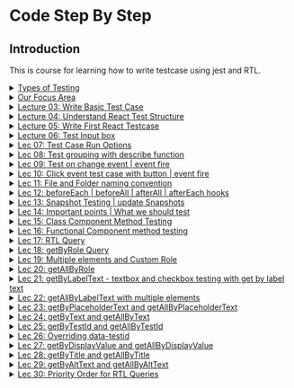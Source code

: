 # Code Step By Step

## Introduction

This is course for learning how to write testcase using jest and RTL.

<details>
    <summary> <ins>Types of Testing</ins> </summary>
    <img width="944" height="599" alt="image" src="https://github.com/swatantrasinha/jest-and-RTL/blob/main/screenshots/001-type_Of_Testing.png" />
</details>

<details>
    <summary> <ins> Our Focus Area </ins> </summary>
    <img width="944" height="599" alt="image" src="https://github.com/swatantrasinha/jest-and-RTL/blob/main/screenshots/002-Our_Focus_Area.png" />
</details>

<details>
    <summary> <ins>Lecture 03: Write Basic Test Case</ins> </summary>
    <img width="944" height="599" alt="image" src="https://github.com/user-attachments/assets/7c9ba42d-36a7-43c5-9238-c7ed698fd68e" />

Refer to : [jest Docs](https://jestjs.io/docs/api)

<ins>sum.ts</ins>

```javascript
export const sum  = (a:number ,b: number) => a+b
```

<ins>sum.test.ts</ins>
```javascript
import { sum } from "./sum";

test('testing for sum function', () => {
    const input1= 2
    const input2= 3
    const output= 5
    expect(sum(input1, input2)).toBe(output)   
})
```
</details>


<details>
    <summary> <ins>Lecture 04: Understand React Test Structure </ins> </summary>
    <img width="684" height="348" alt="image" src="https://github.com/user-attachments/assets/9fe79f92-f1c1-4169-a3a4-6a6c7e71cf5c" />

    
<ins>App.tsx</ins>

```javascript
    function App() {
      return (
        <>
          <h1>Learn React</h1>
          <p>Code Step By Step</p>  
        </>
      )
    }

    export default App
```

  <ins>App.test.tsx</ins>

  ```javascript
import {render, screen} from '@testing-library/react'
import '@testing-library/jest-dom';

import App from '../App'

test('renders learn react link', () => {
  render(<App />)
  // screen.logTestingPlaygroundURL()
  const linkElement = screen.getByText(/Learn React/i)
  expect(linkElement).toBeInTheDocument()
})

test('renders learn react link', () => {
  render(<App />)
  // screen.logTestingPlaygroundURL()
  const paraElement = screen.getByText(/Code Step By Step/i)
  expect(paraElement).toBeInTheDocument()
})
```
</details>


<details>
    <summary> <ins>Lecture 05: Write First React Testcase </ins> </summary>
     <img width="681" height="383" alt="image" src="https://github.com/user-attachments/assets/f427770e-6ff8-4608-9732-383c8f0c2227" />
<p>
    <ins>Lec05_Comp.tsx</ins>
    
```javascript
        const Lec05_Comp = () => {
          return (
            <div>
                <p>First React Test Case</p>
                <img src="https://googlechrome.github.io/samples/picture-element/images/butterfly.webp" title="butterfly" /> 
            </div>
      )
    }

    export default Lec05_Comp      
```    
</p>
<p>
 <ins>Lec05_Comp.test.tsx</ins>
    
```javascript
     
        import { render, screen } from "@testing-library/react"
        import '@testing-library/jest-dom'
        import Lec05_Comp from "./Lec05_Comp"


        test('Test First React App', () => {
            render(<Lec05_Comp />)
            screen.logTestingPlaygroundURL()
            const requiredText = screen.getByText(/First React Test Case/i)
            const imgTitle = screen.getByTitle('butterfly')
            expect(requiredText).toBeInTheDocument()
            expect(imgTitle).toBeInTheDocument()
          })
```
    
</p>
</details>

<details>
    <summary> <ins>Lecture 06: Test Input box </ins> </summary>
    <img width="646" height="543" alt="image" src="https://github.com/user-attachments/assets/d9490e07-455f-4ea4-b018-62c0081317a5" />
    
<p>
    <ins>Lec06_Comp.tsx</ins>
    
```javascript
        const Lec06_Comp = () => {
          return (
            <div>
              <input type='text' placeholder='Enter Username' name='username' id='user-id' />
            </div>
          )
        }

    export default Lec06_Comp
```

<ins>Lec06_Comp.test.tsx</ins>

```javascript
    import { render, screen } from "@testing-library/react"
    import '@testing-library/jest-dom'
    import Lec06_Comp from "./Lec06_Comp"


    test('Test First React App', () => {
        render(<Lec06_Comp />)
        // screen.logTestingPlaygroundURL()
        const checkInput = screen.getByRole('textbox')
        expect(checkInput).toBeInTheDocument()
        const checkInputPlaceholder = screen.getByPlaceholderText('Enter Username')
        expect(checkInputPlaceholder).toBeInTheDocument()
        expect(checkInput).toHaveAttribute('name', 'username')
        expect(checkInput).toHaveAttribute('id', 'user-id')
        expect(checkInput).toHaveAttribute('type', 'text')
      })

```
</p>

</details>    


<details>
    <summary> <ins> Lec 07: Test Case Run Options </ins></summary>
    <img width="646" height="462" alt="image" src="https://github.com/user-attachments/assets/70918507-e9e7-483b-ac2e-6816f79aadf5" />
<p>
        
When we give below command in watch mode :    

> npm test -- --watch

It shows options like   
<img width="374" height="116" alt="image" src="https://github.com/user-attachments/assets/e3d029dd-fe5f-42ef-8f5a-2da223aa6b55" />

</p>

</details>



<details>
<summary> <ins> Lec 08: Test grouping with describe function </ins></summary>
<p>
<img width="638" height="406" alt="image" src="https://github.com/user-attachments/assets/4acc47de-5b66-47c1-a7f6-745b0c8fd9d6" />   
    
<ins>How to group test cases ?</ins>   

<img width="725" height="644" alt="image" src="https://github.com/user-attachments/assets/f0767c89-4872-4c66-bfd3-0eb6213c0060" />

<in>Note: </ins> 

- decribe.only --> will only runs the test cases inside this describe   

- decribe.skip --> will skip all the test cases inside this describe
  
- nested describe --> if test cases inside a describe grouping is too much we can group them with nested describe 

</p>
</details>


<details>
<summary> <ins> Lec 09: Test on change event | event fire </ins></summary>
<p>   
<img width="640" height="366" alt="image" src="https://github.com/user-attachments/assets/a2ddae13-f1e3-4797-99af-82a9fa2fdef7" />   

<ins>Lec09_Comp.tsx</ins>

```javascript
import { useState } from 'react'

const Lec09_Comp = () => {
    const [data, setData] = useState("")
  return (
    <div>
        <h1>Test onChange Event with Input Textbox</h1>
        <div>
            <input type="text" value={data} onChange={(e) => setData(e?.target?.value)} />
        </div>
    </div>
  )
}
export default Lec09_Comp
```

<ins>Lec09_Comp.test.tsx</ins>

```javascript
import {fireEvent, render, screen} from '@testing-library/react'
import Lec09_Comp from "./Lec09_Comp";


test('onChange event testing', () => {
    render(<Lec09_Comp/>)
    const input:HTMLInputElement= screen.getByRole('textbox')
    fireEvent.change(input, {target:{value:'abc'}})
    expect(input?.value).toBe('abc')
})
```

</p>
</details>


<details>
<summary> <ins> Lec 10: Click event test case with button | event fire </ins></summary>
<p> 
<img width="646" height="357" alt="image" src="https://github.com/user-attachments/assets/b9fe95d4-4117-44bc-9d53-47a25e963ca4" />

<ins>Lec10_Comp.tsx</ins>
```javascript
import { useState } from 'react'

const Lec10_Comp = () => {
    const [data, setdata] = useState("")
  return (
    <div>
        <h1>Test click Event with Button</h1>
        <div>
            <button onClick={() => setdata('updated data')}>Update Data</button>
        </div>
        {data && (<h2>{data}</h2>)}
    </div>
  )
}
export default Lec10_Comp
```

<ins>Lec10_Comp.test.tsx</ins>
```javascript
import { fireEvent, render, screen } from "@testing-library/react"
import '@testing-library/jest-dom'
import Lec10_Comp from "./Lec10_Comp"


test('click event testing', () => {
    render(<Lec10_Comp />)
    const btn= screen.getByRole('button')
    fireEvent.click(btn)
    expect(screen.getByText('updated data')).toBeInTheDocument()
})
```

</p>
</details>

<details>
<summary> <ins> Lec 11: File and Folder naming convention </ins></summary>
<p> 
<img width="891" height="590" alt="image" src="https://github.com/user-attachments/assets/f3b7374b-66da-4477-9e3b-dac9e75f1c56" />
</p>
    
1. Below file name syntax are also considered testcase file:      
<img width="275" height="131" alt="image" src="https://github.com/user-attachments/assets/2d36f746-5c8a-415c-abb6-1f4fd1dd7658" />

2. if we create a folder with name  "__tests__", then all files within this folder will be considered as testcase file even if its only .js (need not to be .test or .spec )
  
</details>


<details>
<summary> <ins> Lec 12: beforeEach | beforeAll | afterAll | afterEach hooks </ins></summary>
<p> 
<img width="890" height="438" alt="image" src="https://github.com/user-attachments/assets/5fe13a36-2af2-407e-8b8d-f866f3f2012c" />
    
<ins> Note:</ins> Generally used for DB clean, environment setup, variables reset etc   


- beforeAll: executed once before execution of all the testcases
     
- beforeEach: executed each time before exection of every testcase
  
- afterAll: executed once after exection all the testcases
  
- afterEach: executed each time after exection of every testcase   
    
</p>
</details>

<details>
<summary> <ins> Lec 13: Snapshot Testing | update Snapshots </ins></summary>
<p> 
<img width="835" height="544" alt="image" src="https://github.com/user-attachments/assets/01360122-b305-4e66-9b20-ac540cff96cf" />   

```javascript
import App from "../App";
import { render } from "@testing-library/react";

test('snapshot for App component', () => {
    const container = render(<App />)
    expect(container).toMatchSnapshot()
})
```

when we run above test case file   

> yarn run test Lec12_Comp.test.tsx   


It will show in terminal that - 1 snapshot is created as below:   

<img width="618" height="241" alt="image" src="https://github.com/user-attachments/assets/3a119c0a-df42-4d93-8c91-90c7f03b0077" />   


In App.tsx if we change something say :   

~Learn React JS</h1>~   
to below:   

Learn React JS with typescript   

and then again run test case :    

> yarn run test Lec12_Comp.test.tsx   


It will show that test case is failed as there is snapshot mismatch   

<img width="750" height="572" alt="image" src="https://github.com/user-attachments/assets/633ec65a-f1d8-4c06-90f3-cf46b9bc20d6" />

 Also,it will ask to update the snapshot using   
> yarn test -u   

If we give this command and run test case again it will pass   

</p>
</details>

<details>
<summary> <ins> Lec 14: Important points | What we should test </ins></summary>
<p>
   
   <img width="764" height="336" alt="image" src="https://github.com/user-attachments/assets/8ae1b971-586f-4ef7-87f8-4cdcaeb3e590" />      
   <hr />

   <img width="774" height="471" alt="image" src="https://github.com/user-attachments/assets/a8347168-f4a8-4a1e-8b13-bc07ed308c20" />   
   <hr />

  <img width="841" height="319" alt="image" src="https://github.com/user-attachments/assets/fa5d0167-75d5-45d5-954f-0faf7e18bcfc" />
   <hr />

   <img width="770" height="281" alt="image" src="https://github.com/user-attachments/assets/0d853c3b-9cff-4ca8-b8ca-dab9ae4755ee" />
   <hr />
    

</p>
</details>


<details>
<summary> <ins> Lec 15: Class Component Method Testing </ins></summary>
<p> 
<img width="826" height="318" alt="image" src="https://github.com/user-attachments/assets/1a4a99f8-d4b3-4c3e-8fed-9609d836f0bd" />
<hr />
</p>
</details>


<details>
<summary> <ins> Lec 16: Functional Component method testing </ins></summary>
<p> 
<img width="826" height="318" alt="image" src="https://github.com/user-attachments/assets/9d4c2f04-545f-404e-a4c4-a84a3b065798" />
<hr />

<ins>Lec16_Comp.tsx</ins>

```javascript
import { useState } from 'react'
import handleOtherMethod from './helper_lec16'

const Lec16_Comp = () => {
    const [data, setData] = useState("")

    const handleTestData = () => {
        setData('hello')
    }

  return (
    <div>
        <h1> Functional Component Method Testing</h1>
        <button data-testid="btn1" onClick={handleTestData}>Update</button>
        <button onClick={handleOtherMethod}>Print</button>
        <h2>{data}</h2>
    </div>
  )
}

export default Lec16_Comp
```
<ins>helper_lec16.ts</ins>

```javascript
const handleOtherMethod = () => {
    return "hi"
}
export default handleOtherMethod;
```

<hr/>

<ins>Lec16_Comp.test.tsx</ins>

```javascript
import {fireEvent, render, screen} from '@testing-library/react'
import '@testing-library/jest-dom'
import Lec16_Comp from './Lec16_Comp'
import handleOtherMethod from './helper_lec16'

test('method testing case 1', () => {
    render(<Lec16_Comp />)
    const btn = screen.getByTestId('btn1')
    fireEvent.click(btn)
    expect(screen.getByText('hello')).toBeInTheDocument()
})

test('method testing case 2', () => {
    expect(handleOtherMethod()).toMatch("hi")
})
```

<hr/>

Note:   
1. Here, method handleTestData is making changes in UI/DOM so method with "testing case 1" we checked its functionality.
2. However, method handleOtherMethod is not causing any change in UI/DOM. So we have put it outside the React component becuase if its inside the React component we cant test it indedpendently
   (We coudl have done it by putting in component if it was React class-based component. Because for class based component we can call the method using instance).
</p>
</details>

<details>
<summary> <ins> Lec 17: RTL Query </ins></summary>
<p> 
<img width="822" height="357" alt="image" src="https://github.com/user-attachments/assets/afb03d5e-8439-40c6-af53-81df7f4fd334" />
<hr/>
<img width="822" height="278" alt="image" src="https://github.com/user-attachments/assets/3c0b1094-7b37-411d-9bf8-70696b315c96" />
<hr/>
<img width="822" height="287" alt="image" src="https://github.com/user-attachments/assets/87468576-af16-404d-8687-89d88924f9ed" />
<hr />
<img width="822" height="391" alt="image" src="https://github.com/user-attachments/assets/ccd9f1a6-8996-47ae-8fe9-f1db32d0b856" />
<hr/>
</p>
</details>

<details>
<summary> <ins> Lec 18: getByRole Query </ins></summary>
<p> 
<img width="824" height="471" alt="image" src="https://github.com/user-attachments/assets/ebd9ffbf-2281-4bc8-840f-dbffd90d02a3" />
<hr />
<ins>Note:</ins> semantic tags have defined roles   

e.g For textbox --> screen.getByRole('textbox')

</p>
</details>

<details>
<summary> <ins> Lec 19: Multiple elements and Custom Role </ins></summary>
<p>
<img width="873" height="393" alt="image" src="https://github.com/user-attachments/assets/813a01f0-ac69-418e-a24c-379c517a0543" />
<hr />

<ins> Lec19_Comp.tsx </ins>
```javascript

const Lec19_Comp = () => {
  return (
    <div>
       <h1>RTL Query: getByRole - Multiple Item with Role</h1>
      <h2>Custom Role</h2>
      <button>Click 1</button>
      <button>Click 2</button>
      
      <label htmlFor='input1'>User Name</label>
      <input type='text' id='input1' />

       <label htmlFor='input2'>User Age</label>
      <input type='text' id='input2' />
      
    </div>
  )
}

export default Lec19_Comp
```

<ins> Lec19_Comp.test.tsx </ins>
```javascript
import {render, screen} from '@testing-library/react'
import '@testing-library/jest-dom'
import Lec19_Comp from './Lec19_Comp'


 test('getByRole testing  ', () => {
    render(<Lec19_Comp />)
    const btn1= screen.getByRole("button", {name: "Click 1"})
    const btn2= screen.getByRole("button", {name: "Click 2"})

    const input1= screen.getByRole("textbox", {name: "User Name"})
    const input2= screen.getByRole("textbox", {name: "User Age"})

    expect(btn1).toBeInTheDocument()
    expect(btn2).toBeInTheDocument()
    expect(input1).toBeInTheDocument()
    expect(input2).toBeInTheDocument()
 })
```
In the above code, there are multiple buttons and textboxes so we did .getByRole and then filtered by name attribute
This is working as button and textbox are semantic elements.   

However if we try for non-semantic like div       

```javascript
 <div>dummy text</div>
```
and in testcase file    
```javascript
 const dv1= screen.getByRole("div")
 expect(dv1).toBeInTheDocument()

```

This will throw error like below:     

❌ **Error:** TestingLibraryElementError: Unable to find an accessible element with the role "div"   

We can correct this by using **custom role**   


```javascript
// <div>dummy text</div>
<div role='dummy'>dummy text</div>
```

And in the test-case file   

```javascript
 // const dv1= screen.getByRole("div")
const dv1= screen.getByRole("dummy")
expect(dv1).toBeInTheDocument()
```

</p>
</details>

<details>
<summary> <ins> Lec 20: getAllByRole </ins></summary>
<p>
<img width="873" height="347" alt="image" src="https://github.com/user-attachments/assets/c3f029b3-2acf-40cd-bccb-f42cbad26bb9" />
<hr />
For multiple elements --> we saw in Lec19 how we can use attributes like name to filter element with same role.    
    
But how to handle when the attribute(say name) attribute is also same ?   

Here, we can use **getAllByRole**   

<ins>Lec20_Comp.tsx</ins>
```javascript
const Lec20_Comp = () => {
  return (
    <div>
        <h1>RTL Query:  getAllByRole</h1>
        <div className="btns-conatiner">
            <button>Click Me</button>
            <button>Click Me</button>
            <button>Click Me</button>
        </div>

        <div className="dropdown-container">
            <option>1</option>
            <option>2</option>
            <option>3</option>
            <option>4</option>
            <option>5</option>
        </div>
 
    </div>
  )
}

export default Lec20_Comp
```

<ins>Lec20_Comp.test.tsx</ins>
```javascript
import {render, screen} from '@testing-library/react'
import '@testing-library/jest-dom'
import Lec20_Comp from './Lec20_Comp'


 test('getByRole testing  ', () => {
    render(<Lec20_Comp />)
    const btns = screen.getAllByRole('button')

    for(let i=0; i<btns.length; i++){
        expect(btns[i]).toBeInTheDocument()
    }

    const options= screen.getAllByRole('option')
    for(let i=0; i<options.length; i++){
        expect(options[i]).toBeInTheDocument()
    }
 })
```

</p>
</details>

<details>
<summary> <ins> Lec 21: getByLabelText - textbox and checkbox testing with get by label text </ins></summary>
<p>
<img width="827" height="337" alt="image" src="https://github.com/user-attachments/assets/359ea71e-0ab4-4fa6-8922-1e76e8f38e64" />   

<ins>Lec21_Comp.tsx</ins>

```javascript
const Lec21_Comp = () => {
  return (
    <div>
         <h1>RTL Query : getByLabelText - textbox and checkbox testing </h1>

         <div className='textbox-container'>
            <label htmlFor='user-name'>Username</label>
            <input type='text' id='user-name' defaultValue={`abc`} />
         </div>

          <div className='checkbox-container'>
            <label htmlFor='skills'>Skills</label>
            <input type='checkbox' id='skills' defaultChecked={true} />
         </div>
      
    </div>
  )
}

export default Lec21_Comp
```

<ins>Lec21_Comp.test.tsx</ins>

```javascript
import {render, screen} from '@testing-library/react'
import '@testing-library/jest-dom'
import Lec21_Comp from './Lec21_Comp'


 test('textbox getByLabelText', () => {
    render(<Lec21_Comp />)
    const input = screen.getByLabelText('Username')
    expect(input).toBeInTheDocument()    
    expect(input).toHaveValue('abc')    
 })


  test('checkbox getByLabelText', () => {
    render(<Lec21_Comp />)
    const checkbox = screen.getByLabelText('Skills')
    expect(checkbox).toBeInTheDocument()    
    expect(checkbox).toBeChecked()   
 })
```

</p>
</details>

<details>
<summary> <ins> Lec 22: getAllByLabelText with multiple elements </ins></summary>
<p>
<img width="827" height="337" alt="image" src="https://github.com/user-attachments/assets/05d313ff-d474-464c-bd9a-20f1dd2d14d5" />   

<ins>Lec22_Comp.tsx</ins>

```javascript
const Lec22_Comp = () => {
  return (
    <div>
          <h1>RTL Query : getAllByLabelText</h1>
         <div className="textboxes-container">
             <div className='textbox-container1'>
                <label htmlFor='user-name1'>Username</label>
                <input type='text' id='user-name1' defaultValue={`aaa`} />
            </div>

            <div className='textbox-container2'>
                <label htmlFor='user-name2'>Username</label>
                <input type='text' id='user-name2' defaultValue={`bbb`} />
            </div>

            <div className='textbox-container3'>
                <label htmlFor='user-name3'>Username</label>
                <input type='text' id='user-name3' defaultValue={`ccc`} />
            </div>
         </div>

            <div className="checkboxes-container">
             <div className='checkbox-container1'>
                <label htmlFor='skill1'>Skills</label>
                <input type='checkbox' id='skill1' defaultChecked={true} />
            </div>

            <div className='checkbox-container2'>
                <label htmlFor='skill2'>Skills</label>
                <input type='checkbox' id='skill2' defaultChecked={true} />
            </div>

            <div className='checkbox-container3'>
                <label htmlFor='skill3'>Skills</label>
                <input type='checkbox' id='skill3' defaultChecked={true} />
            </div>
         </div>


        

    </div>
  )
}

export default Lec22_Comp
```

<ins>Lec22_Comp.test.tsx</ins>
```javascript
import {render, screen} from '@testing-library/react'
import '@testing-library/jest-dom'
import Lec22_Comp from './Lec22_Comp'


 test('textbox getByLabelText', () => {
    render(<Lec22_Comp />)
    const inputs = screen.getAllByLabelText('Username')
    for (let i = 0; i < inputs.length; i++) {
        expect(inputs[i]).toBeInTheDocument()
    }
 })


  test('checkbox getByLabelText', () => {
    render(<Lec22_Comp />)
     const checkboxes = screen.getAllByLabelText('Skills')
    for (let i = 0; i < checkboxes.length; i++) {
        expect(checkboxes[i]).toBeInTheDocument()    
        expect(checkboxes[i]).toBeChecked() 
    }
 })
```

</p>
</details>

<details>
<summary> <ins> Lec 23: getByPlaceholderText and getAllByPlaceholderText </ins></summary>
<p>
<img width="825" height="392" alt="image" src="https://github.com/user-attachments/assets/75a4422f-7402-4224-b5b0-0416d807ff3e" />   

<ins>Lec23_Comp.tsx</ins>
```javascript
const Lec22_Comp = () => {
  return (
    <div>
         <h1>RTL Query : getByPlaceholderText and getAllByPlaceholderText </h1>
         <div>
            <input type='text' placeholder='enter username' defaultValue={'abc'} />
         </div>

         <div className="input-container">
            <input type='text' placeholder='enter name' defaultValue={'xyz'} />
            <input type='text' placeholder='enter name' defaultValue={'xyz'} />
            <input type='text' placeholder='enter name' defaultValue={'xyz'} />
         </div>
        
    </div>
  )
}

export default Lec22_Comp
```

<ins>Lec23_Comp.test.tsx</ins>
```javascript
import {render, screen} from '@testing-library/react'
import '@testing-library/jest-dom'
import Lec23_Comp from './Lec23_Comp'


 test('textbox getByPlaceholderText', () => {
    render(<Lec23_Comp />)
    const input = screen.getByPlaceholderText('enter username')
    expect(input).toBeInTheDocument() 
    expect(input).toHaveValue('abc') 
 })


  test('textbox getAllByPlaceholderText', () => {
    render(<Lec23_Comp />)
    const inputs = screen.getAllByPlaceholderText('enter name')
    for (let i = 0; i < inputs.length; i++) {
        expect(inputs[i]).toBeInTheDocument() 
        expect(inputs[i]).toHaveValue('xyz') 
    }
 })
```

</p>
</details>

<details>
<summary> <ins> Lec 24: getByText and getAllByText </ins></summary>
<p>
<img width="830" height="407" alt="image" src="https://github.com/user-attachments/assets/ebbc7b42-f1ed-4a05-9fcc-62a8ba88bdab" />   
    
<ins>Lec24_Comp.tsx</ins>
    
```javascript
const Lec24_Comp = () => {
  return (
    <div>
       <h1>RTL Query : getByText and getAllByText</h1>
       <button>Login</button>
       <p className="para-cls" id='p1'>para tag testing</p>
       <h2>Heading Level 2</h2>
       <h2>Heading Level 2</h2>
    </div>
  )
}
export default Lec24_Comp

```


<ins>Lec24_Comp.test.tsx</ins>
    
```javascript
import {render, screen} from '@testing-library/react'
import '@testing-library/jest-dom'
import Lec24_Comp from './Lec24_Comp'


 test('getByText - single button testing', () => {
    render(<Lec24_Comp />)
    const btn = screen.getByText('Login')
    expect(btn).toBeInTheDocument()
 })

  test('getByText - single p tag testing', () => {
    render(<Lec24_Comp />)
    const paraTag = screen.getByText('para tag testing')
    expect(paraTag).toBeInTheDocument() 
    expect(paraTag).toHaveClass('para-cls') 
    expect(paraTag).toHaveAttribute('id') // check if attribute exists
    expect(paraTag).toHaveAttribute('id','p1') // // check if attribute exists with specific value
 })

  test('getByText - h1Tag testing', () => {
    render(<Lec24_Comp />)
    const h1Tag = screen.getByText('RTL Query : getByText and getAllByText')
    expect(h1Tag).toBeInTheDocument() 
 })

   test('getAllByText - h2Tags testing', () => {
    render(<Lec24_Comp />)
    const h2Tags = screen.getAllByText('Heading Level 2')
    for (let i = 0; i < h2Tags.length; i++) {
      expect(h2Tags[i]).toBeInTheDocument() 
    }
 })

```
</p>
</details>

<details>
<summary> <ins> Lec 25: getByTestId and getAllByTestId </ins></summary>
<p>
<img width="830" height="407" alt="image" src="https://github.com/user-attachments/assets/ebbc7b42-f1ed-4a05-9fcc-62a8ba88bdab" />   
    
<ins>Lec25_Comp.tsx</ins>
    
```javascript

const Lec25_Comp = () => {
  return (
    <div>
       <h1>RTL Query : getByTestId and getAllByTestId</h1>
       <div data-testid='div-test-id'>This is div element</div>
       <h2 data-testid='h2-test-id'>Heading Level 2</h2>
       <p data-testid='para-test-id'>This is para1 element</p>
       <p data-testid='para-test-id'>This is para2 element</p>
    </div>
  )
}
export default Lec25_Comp

```

<ins>Lec25_Comp.test.tsx</ins>

```javascript
import {render, screen} from '@testing-library/react'
import '@testing-library/jest-dom'
import Lec25_Comp from './Lec25_Comp'


 test('getByTestId - div ele testing', () => {
    render(<Lec25_Comp />)
    const divEle = screen.getByTestId('div-test-id')
    expect(divEle).toBeInTheDocument()
 })

  test('getByTestId - h2 ele testing', () => {
    render(<Lec25_Comp />)
    const h2Ele = screen.getByTestId('h2-test-id')
    expect(h2Ele).toBeInTheDocument()
 })

   test('getAllByTestId - multiple para ele testing', () => {
    render(<Lec25_Comp />)
    const paraElements = screen.getAllByTestId('para-test-id')
    for (let i = 0; i < paraElements.length; i++) {
       expect(paraElements[i]).toBeInTheDocument()
    }
 })
```

<ins>Note:</ins>   
1. Here in the third testcase we are using getAllByTestId means assuming that multiple elements will have same test-id.   

2. data-testid is just a custom attribute name.   
It can be element-testid, component-testid etc. We will see how to use it in next lecture(Overriding data-testid)      
</p>
</details>


<details>
<summary> <ins> Lec 26: Overriding data-testid </ins></summary>
<p>
<img width="1125" height="467" alt="image" src="https://github.com/user-attachments/assets/bcae7dfb-3647-41df-a5a6-0c6f650529d9" />   
   
<ins>Lec26_Comp.tsx</ins>

```javascript
const Lec26_Comp = () => {
  return (
    <div>
       <h1>RTL Query : Overriding data-testid</h1>
       {/* <div data-testid='test-div'>This is div element</div> */}
       <div element-id='test-div'>This is div element</div>
    </div>
  )
}
export default Lec26_Comp

```

<ins>Lec26_Comp.test.tsx</ins>

```javascript
import {render, screen, configure} from '@testing-library/react'
import '@testing-library/jest-dom'
import Lec26_Comp from './Lec26_Comp'

configure({testIdAttribute: 'element-id'})

 test('test div with element-id', () => {
    render(<Lec26_Comp />)
    const divEle = screen.getByTestId('test-div')
    expect(divEle).toBeInTheDocument()
 })

```
</p>
</details>

<details>
<summary> <ins> Lec 27: getByDisplayValue and getAllByDisplayValue </ins></summary>
<p>
<img width="829" height="417" alt="image" src="https://github.com/user-attachments/assets/130fab1e-910d-4720-bca0-8cd097f85f11" />
</p>

<ins>Lec27_Comp.tsx</ins>
```javascript

const Lec27_Comp = () => {
  return (
    <div>
       <h1>RTL Query : getByDisplayValue and getAllByDisplayValue </h1>
       <div>
          <input type="text" defaultValue='abc' />
       </div>

       <div>
        <textarea defaultValue='hello world' />
       </div>

       <div>
        <input type="radio" defaultValue='male' />
       </div>

        <div>
        <input type="text" defaultValue='enter query' />
        <input type="text" defaultValue='enter query' />
       </div>
    </div>
  )
}
export default Lec27_Comp

```

<ins>Lec27_Comp.test.tsx</ins>
```javascript
import {render, screen, configure} from '@testing-library/react'
import '@testing-library/jest-dom'
import Lec27_Comp from './Lec27_Comp'

configure({testIdAttribute: 'element-id'})

 test('textbox- testing using getByDisplayValue', () => {
    render(<Lec27_Comp />)
    const inputEle = screen.getByDisplayValue('abc')
    expect(inputEle).toBeInTheDocument()
 })

test('textArea - testing using getByDisplayValue', () => {
    render(<Lec27_Comp />)
     const textAreaEle = screen.getByDisplayValue('hello world')
    expect(textAreaEle).toBeInTheDocument()
 })

 test('radioButton - testing using getByDisplayValue', () => {
    render(<Lec27_Comp />)
     const radioBtnEle = screen.getByDisplayValue('male')
    expect(radioBtnEle).toBeInTheDocument()
 })

  test('textbox- testing using getAllByDisplayValue', () => {
    render(<Lec27_Comp />)
    const inputList = screen.getAllByDisplayValue('enter query')
    for (let i = 0; i < inputList.length; i++) {
        expect(inputList[i]).toBeInTheDocument()
    }
 })
```
</details>


<details>
<summary> <ins> Lec 28: getByTitle and getAllByTitle </ins></summary>
<p>   
<img width="829" height="417" alt="image" src="https://github.com/user-attachments/assets/3a27d207-8eb3-4e81-911b-f9d08a7d6f5f" />   

<ins>Lec28_Comp.tsx</ins>

```javascript
const Lec28_Comp = () => {
  return (
    <div>
       <h1>RTL Query : getByTitle and getAllByTitle </h1>
       <div>
          <button title="click to open">Click Me</button>
       </div>
       <div>
        <span title='black spade suit'>&#x2660;</span>
       </div>

       <div>
        <span title='black star'>&#x2605;</span>
        <span title='black star'>&#x2605;</span>
       </div>
    </div>
  )
}
export default Lec28_Comp

```

<ins>Lec28_Comp.test.tsx</ins>

```javascript
import {render, screen, configure} from '@testing-library/react'
import '@testing-library/jest-dom'
import Lec28_Comp from './Lec28_Comp'

configure({testIdAttribute: 'element-id'})

 test('button- testing with getByTitle', () => {
    render(<Lec28_Comp />)
    const btnEle = screen.getByTitle('click to open')
    expect(btnEle).toBeInTheDocument()
 })

  test('span- testing with getByTitle', () => {
    render(<Lec28_Comp />)
    const spanEle = screen.getByTitle('black spade suit')
    expect(spanEle).toBeInTheDocument()
 })

   test('span elements - testing with getAllByTitle', () => {
    render(<Lec28_Comp />)
    const spanList = screen.getAllByTitle('black star')
    for (let i = 0; i < spanList.length; i++) {
      expect(spanList[i]).toBeInTheDocument()
    }
   })

```
</p>
</details>


<details>
<summary> <ins> Lec 29: getByAltText and getAllByAltText </ins></summary>
<p>   
<img width="1141" height="571" alt="image" src="https://github.com/user-attachments/assets/c2ac8a47-feb9-45a9-b436-f18583ec8ede" />

<ins>Lec29_Comp.tsx</ins>

```javascript
const Lec29_Comp = () => {
  return (
    <div>
       <h1>RTL Query : getByAltText and getAllByAltText </h1>
       <div>
          <img alt='dummy image' src='https://images.unsplash.com/photo-1579353977828-2a4eab540b9a?w=900' />
       </div>

        <div>
          <img alt='lemon and knife' src='https://images.unsplash.com/photo-1600716051809-e997e11a5d52?q=80&w=2650' />
          <img alt='lemon and knife' src='https://images.unsplash.com/photo-1600716051809-e997e11a5d52?q=80&w=2650' />
       </div>
    </div>
  )
}
export default Lec29_Comp

```

<ins>Lec29_Comp.test.tsx</ins>
```javascript
import {render, screen, configure} from '@testing-library/react'
import '@testing-library/jest-dom'
import Lec29_Comp from './Lec29_Comp'

configure({testIdAttribute: 'element-id'})

 test('image - testing with getByAltText', () => {
    render(<Lec29_Comp />)
    const imgEle = screen.getByAltText('dummy image')
    expect(imgEle).toBeInTheDocument()
 })


  test('images - testing with getAllByAltText', () => {
    render(<Lec29_Comp />)
    const imagesList = screen.getAllByAltText('dummy image')
    for (let i = 0; i < imagesList.length; i++) {
      expect(imagesList[i]).toBeInTheDocument()
    }
    
 })
```
</p>
</details>

<details>
<summary> <ins> Lec 30: Priority Order for RTL Queries </ins></summary>
<p>
    
The priority order is same as mentioned in the offocial docs of RTL. See below :   
    
<img width="1409" height="727" alt="image" src="https://github.com/user-attachments/assets/f0c035eb-c672-460e-86f5-c563f0770629" />

</p>
</details>







